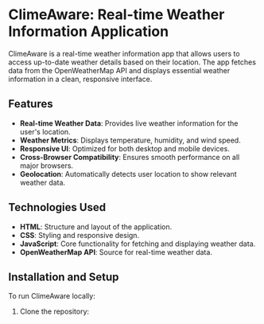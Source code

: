 # ClimeAware: Real-time Weather Information Application

ClimeAware is a real-time weather information app that allows users to access up-to-date weather details based on their location. The app fetches data from the OpenWeatherMap API and displays essential weather information in a clean, responsive interface. 

## Features

- **Real-time Weather Data**: Provides live weather information for the user's location.
- **Weather Metrics**: Displays temperature, humidity, and wind speed.
- **Responsive UI**: Optimized for both desktop and mobile devices.
- **Cross-Browser Compatibility**: Ensures smooth performance on all major browsers.
- **Geolocation**: Automatically detects user location to show relevant weather data.

## Technologies Used

- **HTML**: Structure and layout of the application.
- **CSS**: Styling and responsive design.
- **JavaScript**: Core functionality for fetching and displaying weather data.
- **OpenWeatherMap API**: Source for real-time weather data.

## Installation and Setup

To run ClimeAware locally:

1. Clone the repository:
   ```bash

